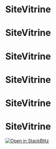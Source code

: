 ﻿# SiteVitrine
# SiteVitrine
# SiteVitrine
# SiteVitrine
# SiteVitrine
# SiteVitrine
[![Open in StackBlitz](https://developer.stackblitz.com/img/open_in_stackblitz.svg)](https://stackblitz.com/github/FlorentZabsonre/SiteVitrine)
